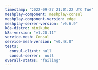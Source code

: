 ```yaml
---
timestamp: "2022-09-27 21:04:22 UTC Tue"
meshplay-component: meshplay-consul
meshplay-component-version: edge
meshplay-server-version: "v0.6.9"
k8s-distro: minikube
k8s-version: "v1.20.11"
service-mesh: Consul
service-mesh-version: "v0.48.0"
tests:
  consul-client: null
  consul-server:  null
overall-status: "failing"
---
```

